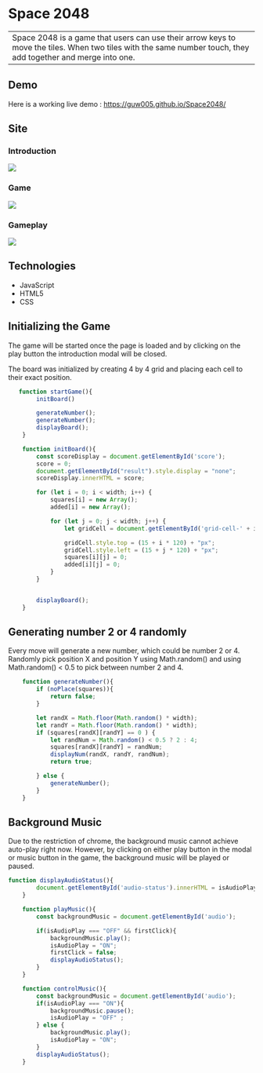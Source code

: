 # Space 2048
<table>
<tr>
<td>
  Space 2048 is a game that users can use their arrow keys to move the tiles. When two tiles with the same number touch, they add together and merge into one.
</td>
</tr>
</table>


## Demo
Here is a working live demo :  https://guw005.github.io/Space2048/

## Site
### Introduction
![](https://github.com/guw005/Space2048/blob/master/screenshot_1.png)
### Game
![](https://github.com/guw005/Space2048/blob/master/screenshot_2.png)
### Gameplay
![](https://github.com/guw005/Space2048/blob/master/gameplay.gif)



## Technologies
- JavaScript
- HTML5
- CSS

## Initializing the Game
The game will be started once the page is loaded and by clicking on the play button the introduction modal will be closed.

The board was initialized by creating 4 by 4 grid and placing each cell to their exact position.
```javascript
   function startGame(){
        initBoard()

        generateNumber();
        generateNumber();
        displayBoard();
    }

    function initBoard(){
        const scoreDisplay = document.getElementById('score');
        score = 0;
        document.getElementById("result").style.display = "none";
        scoreDisplay.innerHTML = score;

        for (let i = 0; i < width; i++) {
            squares[i] = new Array();
            added[i] = new Array();

            for (let j = 0; j < width; j++) {
                let gridCell = document.getElementById('grid-cell-' + i + '-' + j);

                gridCell.style.top = (15 + i * 120) + "px";
                gridCell.style.left = (15 + j * 120) + "px";
                squares[i][j] = 0;
                added[i][j] = 0;
            }
        }


        displayBoard();
    }
```

## Generating number 2 or 4 randomly
Every move will generate a new number, which could be number 2 or 4.
Randomly pick position X and position Y using Math.random() and using Math.random() < 0.5 to pick between number 2 and 4.

```javascript
    function generateNumber(){
        if (noPlace(squares)){
            return false;
        }

        let randX = Math.floor(Math.random() * width);
        let randY = Math.floor(Math.random() * width);
        if (squares[randX][randY] == 0 ) {
            let randNum = Math.random() < 0.5 ? 2 : 4;
            squares[randX][randY] = randNum;
            displayNum(randX, randY, randNum);
            return true;

        } else {
            generateNumber();
        }
    }
```

## Background Music
Due to the restriction of chrome, the background music cannot achieve auto-play right now. However, by clicking on either play button in the modal or music button in the game, the background music will be played or paused.
```javascript
function displayAudioStatus(){
        document.getElementById('audio-status').innerHTML = isAudioPlay;
    }

    function playMusic(){
        const backgroundMusic = document.getElementById('audio');

        if(isAudioPlay === "OFF" && firstClick){
            backgroundMusic.play();
            isAudioPlay = "ON";
            firstClick = false;
            displayAudioStatus();
        }
    }

    function controlMusic(){
        const backgroundMusic = document.getElementById('audio');
        if(isAudioPlay === "ON"){
            backgroundMusic.pause();
            isAudioPlay = "OFF" ;
        } else {
            backgroundMusic.play();
            isAudioPlay = "ON";
        }
        displayAudioStatus();
    }
```
